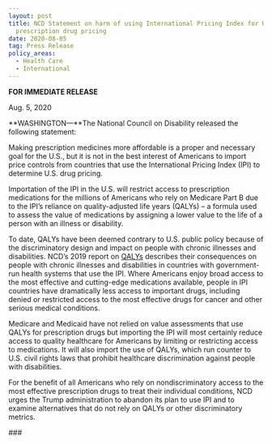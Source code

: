 ```yaml
---
layout: post
title: NCD Statement on harm of using International Pricing Index for U.S.
  prescription drug pricing
date: 2020-08-05
tag: Press Release
policy_areas:
  - Health Care
  - International
---
```

**FOR IMMEDIATE RELEASE**

Aug. 5, 2020

**WASHINGTON—**The National Council on Disability released the following statement:

Making prescription medicines more affordable is a proper and necessary goal for the U.S., but it is not in the best interest of Americans to import price controls from countries that use the International Pricing Index (IPI) to determine U.S. drug pricing.

Importation of the IPI in the U.S. will restrict access to prescription medications for the millions of Americans who rely on Medicare Part B due to the IPI’s reliance on quality-adjusted life years (QALYs) – a formula used to assess the value of medications by assigning a lower value to the life of a person with an illness or disability.

To date, QALYs have been deemed contrary to U.S. public policy because of the discriminatory design and impact on people with chronic illnesses and disabilities. NCD’s 2019 report on [QALYs](https://ncd.gov/publications/2019/bioethics-report-series) describes their consequences on people with chronic illnesses and disabilities in countries with government-run health systems that use the IPI. Where Americans enjoy broad access to the most effective and cutting-edge medications available, people in IPI countries have dramatically less access to important drugs, including denied or restricted access to the most effective drugs for cancer and other serious medical conditions.

Medicare and Medicaid have not relied on value assessments that use QALYs for prescription drugs but importing the IPI will most certainly reduce access to quality healthcare for Americans by limiting or restricting access to medications. It will also import the use of QALYs, which run counter to U.S. civil rights laws that prohibit healthcare discrimination against people with disabilities.

For the benefit of all Americans who rely on nondiscriminatory access to the most effective prescription drugs to treat their individual conditions, NCD urges the Trump administration to abandon its plan to use IPI and to examine alternatives that do not rely on QALYs or other discriminatory metrics.

\###

